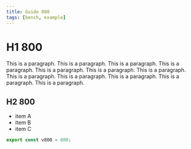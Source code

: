 ```yaml
---
title: Guide 800
tags: [bench, example]
---
```


# H1 800

This is a paragraph. This is a paragraph. This is a paragraph. This is a paragraph. This is a paragraph. This is a paragraph. This is a paragraph. This is a paragraph. This is a paragraph. This is a paragraph. This is a paragraph. This is a paragraph. 

## H2 800

- item A
- item B
- item C

```ts
export const v800 = 800;
```